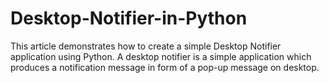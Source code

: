 # Desktop-Notifier-in-Python
This article demonstrates how to create a simple Desktop Notifier application using Python.
A desktop notifier is a simple application which produces a notification message in form of a pop-up message on desktop.

